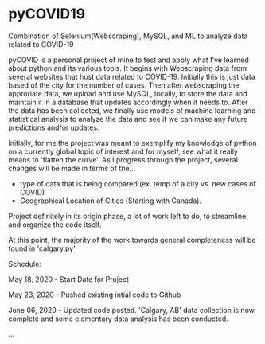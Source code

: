 # pyCOVID19
Combination of Selenium(Webscraping), MySQL, and ML to analyze data related to COVID-19

pyCOVID is a personal project of mine to test and apply what I've learned about python and its various tools. It begins with Webscraping
data from several websites that host data related to COVID-19. Initially this is just data based of the city for the number of cases.
Then after webscraping the approriate data, we upload and use MySQL, locally, to store the data and maintain it in a database that updates
accordingly when it needs to. After the data has been collected, we finally use models of machine learning and statistical analysis to
analyze the data and see if we can make any future predictions and/or updates.

Initially, for me the project was meant to exemplify my knowledge of python on a currently global topic of interest and for myself, see
what it really means to 'flatten the curve'. As I progress through the project, several changes will be made in terms of the...
  - type of data that is being compared (ex. temp of a city vs. new cases of COVID)
  - Geographical Location of Cities (Starting with Canada).
  
 Project definitely in its origin phase, a lot of work left to do, to streamline and organize the code itself.
 
 At this point, the majority of the work towards general completeness will be found in 'calgary.py'
 
 Schedule:
 
May 18, 2020 - Start Date for Project

May 23, 2020 - Pushed existing intial code to Github

June 06, 2020 - Updated code posted. 'Calgary, AB' data collection is now complete and some elementary data analysis has been conducted.

...
